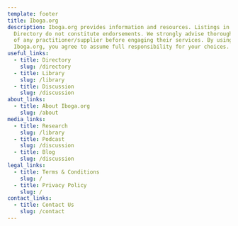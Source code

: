 ```yaml
---
template: footer
title: Iboga.org
description: Iboga.org provides information and resources. Listings in our
  Directory do not constitute endorsements. We strongly advise thorough research
  of any practitioner/supplier before engaging their services. By using
  Iboga.org, you agree to assume full responsibility for your choices.
useful_links:
  - title: Directory
    slug: /directory
  - title: Library
    slug: /library
  - title: Discussion
    slug: /discussion
about_links:
  - title: About Iboga.org
    slug: /about
media_links:
  - title: Research
    slug: /library
  - title: Podcast
    slug: /discussion
  - title: Blog
    slug: /discussion
legal_links:
  - title: Terms & Conditions
    slug: /
  - title: Privacy Policy
    slug: /
contact_links:
  - title: Contact Us
    slug: /contact
---
```

